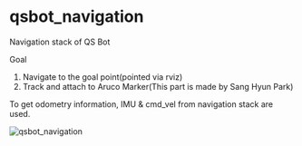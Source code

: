 # qsbot_navigation
Navigation stack of QS Bot

Goal
1. Navigate to the goal point(pointed via rviz)
2. Track and attach to Aruco Marker(This part is made by Sang Hyun Park)

To get odometry information, IMU & cmd_vel from navigation stack are used.

![qsbot_navigation](https://user-images.githubusercontent.com/95322972/217493273-fc2a4733-5f69-4dba-8d9e-5ee26a74222d.gif)
